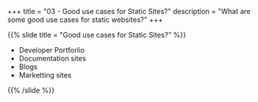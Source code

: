 +++
title = "03 - Good use cases for Static Sites?"
description = "What are some good use cases for static websites?"
+++

{{% slide 
  title = "Good use cases for Static Sites?"
%}}
  * Developer Portforlio
  * Documentation sites 
  * Blogs
  * Marketting sites 

{{% /slide %}}
